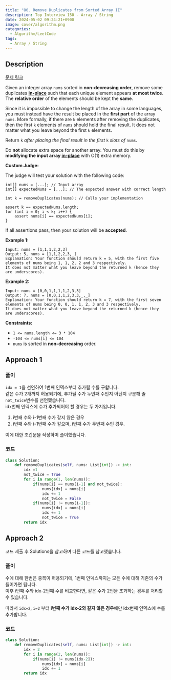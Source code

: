 ```yaml
---
title: "80. Remove Duplicates from Sorted Array II"
description: Top Interview 150 - Array / String
date: 2024-05-02 09:24:21+0900
image: cover/algorithm.png
categories:
  - Algorithm/LeetCode
tags:
  - Array / String
---
```


## Description

[문제 링크](https://leetcode.com/problems/remove-duplicates-from-sorted-array-ii/description/?envType=study-plan-v2&envId=top-interview-150)

Given an integer array `nums` sorted in **non-decreasing order**, remove some
duplicates [**in-place**](https://en.wikipedia.org/wiki/In-place_algorithm) such that each unique element appears **at most
twice**. The **relative order** of the elements should be kept the
**same**.

Since it is impossible to change the length of the array in some languages, you must instead have the result
be placed in the **first part** of the array `nums`. More formally, if there are
`k` elements after removing the duplicates, then the first `k` elements of
`nums` should hold the final result. It does not matter what you leave beyond the
first `k` elements.

Return `k` _after placing the final result in the first_ `k` _slots of_ `nums`.

Do **not** allocate extra space for another array. You must do this by **modifying the
input array [in-place](https://en.wikipedia.org/wiki/In-place_algorithm)** with O(1) extra memory.

**Custom Judge:**

The judge will test your solution with the following code:

```
int[] nums = [...]; // Input array
int[] expectedNums = [...]; // The expected answer with correct length

int k = removeDuplicates(nums); // Calls your implementation

assert k == expectedNums.length;
for (int i = 0; i < k; i++) {
    assert nums[i] == expectedNums[i];
}

```

If all assertions pass, then your solution will be **accepted**.

**Example 1:**

```
Input: nums = [1,1,1,2,2,3]
Output: 5, nums = [1,1,2,2,3,_]
Explanation: Your function should return k = 5, with the first five elements of nums being 1, 1, 2, 2 and 3 respectively.
It does not matter what you leave beyond the returned k (hence they are underscores).

```

**Example 2:**

```
Input: nums = [0,0,1,1,1,1,2,3,3]
Output: 7, nums = [0,0,1,1,2,3,3,_,_]
Explanation: Your function should return k = 7, with the first seven elements of nums being 0, 0, 1, 1, 2, 3 and 3 respectively.
It does not matter what you leave beyond the returned k (hence they are underscores).

```

**Constraints:**

- `1 <= nums.length <= 3 * 104`
- `-104 <= nums[i] <= 104`
- `nums` is sorted in **non-decreasing** order.

## Approach 1

### 풀이

`idx = 1`을 선언하여 1번째 인덱스부터 추가될 수를 구합니다.\
같은 수가 2개까지 허용되기에, 추가될 수가 두번째 수인지 아닌지 구분해 줄 `not_twice`변수를 선언했습니다.\
idx번째 인덱스에 수가 추가되어야 할 경우는 두 가지입니다.

1. i번째 수와 i-1번째 수가 같지 않은 경우
2. i번째 수와 i-1번째 수가 같으며, i번째 수가 두번째 수인 경우.

이에 대한 조건문을 작성하며 풀이했습니다.

### 코드

```python
class Solution:
    def removeDuplicates(self, nums: List[int]) -> int:
        idx =1
        not_twice = True
        for i in range(1, len(nums)):
            if(nums[i] == nums[i-1] and not_twice):
                nums[idx] = nums[i]
                idx += 1
                not_twice = False
            if(nums[i] != nums[i-1]):
                nums[idx] = nums[i]
                idx += 1
                not_twice = True
        return idx
```

## Approach 2

코드 제출 후 Solutions을 참고하며 다른 코드를 참고했습니다.

### 풀이

수에 대해 한번은 중복이 허용되기에, 1번째 인덱스까지는 모든 수에 대해 기존의 수가 들어가면 됩니다.\
이후 i번째 수와 idx-2번째 수를 비교한다면, 같은 수가 2번을 초과하는 경우를 처리할 수 있습니다.

따라서 `idx=2`, `i=2` 부터 **i번째 수가 idx-2와 같지 않은 경우**에만 idx번째 인덱스에 수를 추가합니다.

### 코드

```python
class Solution:
    def removeDuplicates(self, nums: List[int]) -> int:
        idx = 2
        for i in range(2, len(nums)):
            if(nums[i] != nums[idx-2]):
                nums[idx] = nums[i]
                idx += 1
        return idx
```
